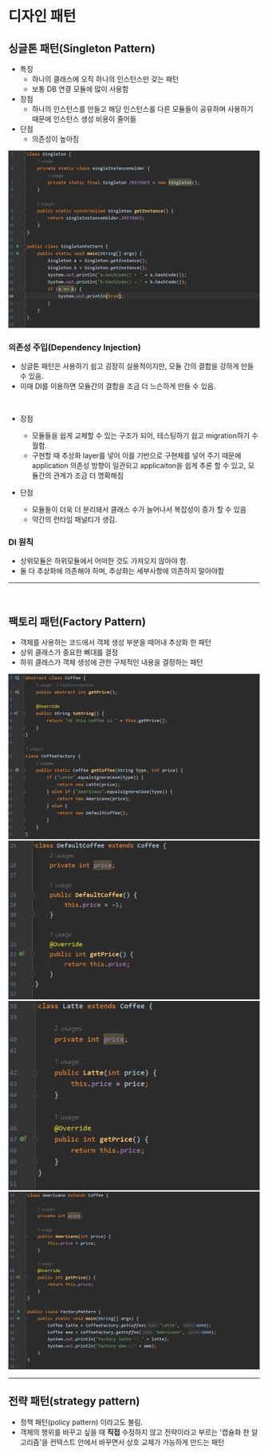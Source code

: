 # 디자인 패턴

## 싱글톤 패턴(Singleton Pattern)
- 특징
    - 하나의 클래스에 오직 하나의 인스턴스만 갖는 패턴
    - 보통 DB 연결 모듈에 많이 사용함
- 장점
    - 하나의 인스턴스를 만들고 해당 인스턴스를 다른 모듈들이 공유하며 사용하기 때문에 인스턴스 생성 비용이 줄어듦
- 단점
    - 의존성이 높아짐

<img src="./img/Singleton Code.png">

<br>

### 의존성 주입(Dependency Injection)
- 싱글톤 패턴은 사용하기 쉽고 굉장히 실용적이지만, 모듈 간의 결합을 강하게 만들 수 있음.
- 이때 DI를 이용하면 모듈간의 결합을 조금 더 느슨하게 만들 수 있음.


<br>

- 장점
    - 모듈들을 쉽게 교체할 수 있는 구조가 되어, 테스팅하기 쉽고 migration하기 수월함.
    - 구현할 때 추상화 layer를 넣어 이를 기반으로 구현체를 넣어 주기 때문에 application 의존성 방향이 일관되고 applicaiton을 쉽게 추론 할 수 있고, 모듈간의 관계가 조금 더 명확해짐

- 단점
    - 모듈들이 더욱 더 분리돼서 클래스 수가 늘어나서 복잡성이 증가 할 수 있음
    - 약간의 런타임 패널티가 생김.

### DI 원칙
- 상위모듈은 하위모듈에서 어떠한 것도 가져오지 않아야 함.
- 둘 다 추상화에 의존해야 하며, 추상화는 세부사항에 의존하지 말아야함
---

<br>

## 팩토리 패턴(Factory Pattern)
- 객체를 사용하는 코드에서 객체 생성 부분을 떼어내 추상화 한 패턴
- 상위 클래스가 중요한 뼈대를 결정
- 하위 클래스가 객체 생성에 관한 구체적인 내용을 결정하는 패턴

<img src="./img/Factory Code 1.png">
<img src="./img/Factory Code 2.png">
<img src="./img/Factory Code 3.png">
<img src="./img/Factory Code 4.png">

---

## 전략 패턴(strategy pattern)
- 정책 패턴(policy pattern) 이라고도 불림.
- 객체의 행위를 바꾸고 싶을 때 <b>직접</b> 수정하지 않고 전략이라고 부르는 '캡슐화 한 알고리즘'을 컨텍스트 안에서 바꾸면서 상호 교체가 가능하게 만드는 패턴